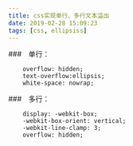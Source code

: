 ```yaml
---
title: css实现单行、多行文本溢出
date: 2019-02-28 15:09:23
tags: [css, ellipsiss]
---
```


###　单行：
```
    overflow: hidden;
    text-overflow:ellipsis;
    white-space: nowrap;
```

###　多行：
```
    display: -webkit-box;
    -webkit-box-orient: vertical;
    -webkit-line-clamp: 3;
    overflow: hidden;
```